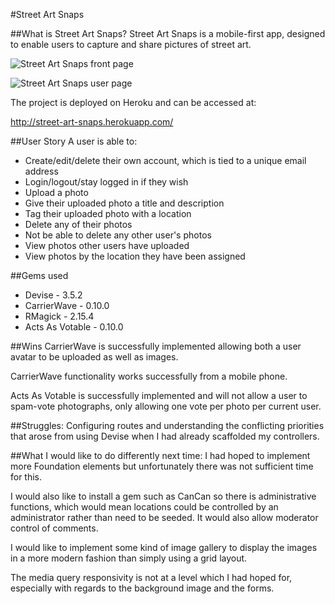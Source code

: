 #Street Art Snaps


##What is Street Art Snaps?
Street Art Snaps is a mobile-first app, designed to enable users to capture and share pictures of street art.

![Street Art Snaps front page](http://i.imgur.com/bcf8CDQ.png)

![Street Art Snaps user page](http://i.imgur.com/dIbgBOs.png)

The project is deployed on Heroku and can be accessed at:

<http://street-art-snaps.herokuapp.com/>

##User Story
A user is able to:
* Create/edit/delete their own account, which is tied to a unique email address
* Login/logout/stay logged in if they wish 
* Upload a photo
* Give their uploaded photo a title and description
* Tag their uploaded photo with a location
* Delete any of their photos
* Not be able to delete any other user's photos
* View photos other users have uploaded
* View photos by the location they have been assigned


##Gems used
* Devise - 3.5.2
* CarrierWave - 0.10.0
* RMagick - 2.15.4
* Acts As Votable - 0.10.0


##Wins
CarrierWave is successfully implemented allowing both a user avatar to be uploaded as well as images.

CarrierWave functionality works successfully from a mobile phone.

Acts As Votable is successfully implemented and will not allow a user to spam-vote photographs, only allowing one vote per photo per current user.

##Struggles:
Configuring routes and understanding the conflicting priorities that arose from using Devise when I had already scaffolded my controllers.


##What I would like to do differently next time:
I had hoped to implement more Foundation elements but unfortunately there was not sufficient time for this.

I would also like to install a gem such as CanCan so there is administrative functions, which would mean locations could be controlled by an administrator rather than need to be seeded.  It would also allow moderator control of comments.
	
I would like to implement some kind of image gallery to display the images in a more modern fashion than simply using a grid layout.

The media query responsivity is not at a level which I had hoped for, especially with regards to the background image and the forms.  

